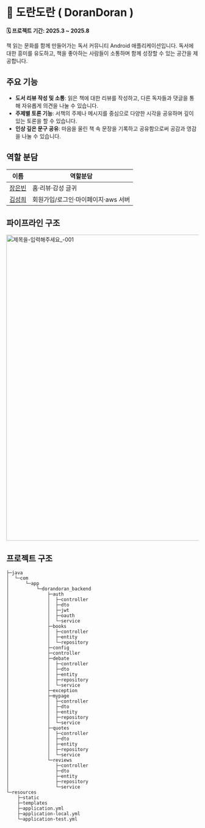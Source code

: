 # 📍 도란도란 ( DoranDoran )

**🗓 프로젝트 기간: 2025.3 ~ 2025.8**

책 읽는 문화를 함께 만들어가는 독서 커뮤니티 Android 애플리케이션입니다.
독서에 대한 흥미를 유도하고, 책을 좋아하는 사람들이 소통하며 함께 성장할 수 있는 공간을 제공합니다.

## 주요 기능
- **도서 리뷰 작성 및 소통**: 읽은 책에 대한 리뷰를 작성하고, 다른 독자들과 댓글을 통해 자유롭게 의견을 나눌 수 있습니다.
- **주제별 토론 기능**: 서책의 주제나 메시지를 중심으로 다양한 시각을 공유하며 깊이 있는 토론을 할 수 있습니다.
- **인상 깊은 문구 공유**: 마음을 울린 책 속 문장을 기록하고 공유함으로써 공감과 영감을 나눌 수 있습니다.

## 역할 분담

| 이름  | 역할분담 |
|-----| ------ |
| <a href="https://github.com/Eunbin618">장은빈</a> |홈·리뷰·감성 글귀|
| <a href="https://github.com/dmseong">김성희</a> |회원가입/로그인·마이페이지·aws 서버|

## 파이프라인 구조
<img width="1900" height="800" alt="제목을-입력해주세요_-001" src="https://github.com/user-attachments/assets/db2d81f6-f581-4fc7-a361-928732861884" />

## 프로젝트 구조
```
├─java
│  └─com
│      └─app
│          └─dorandoran_backend
│              ├─auth
│              │  ├─controller
│              │  ├─dto
│              │  ├─jwt
│              │  ├─oauth
│              │  └─service
│              ├─books
│              │  ├─controller
│              │  ├─entity
│              │  └─repository
│              ├─config
│              ├─controller
│              ├─debate
│              │  ├─controller
│              │  ├─dto
│              │  ├─entity
│              │  ├─repository
│              │  └─service
│              ├─exception
│              ├─mypage
│              │  ├─controller
│              │  ├─dto
│              │  ├─entity
│              │  ├─repository
│              │  └─service
│              ├─quotes
│              │  ├─controller
│              │  ├─dto
│              │  ├─entity
│              │  ├─repository
│              │  └─service
│              └─reviews
│                 ├─controller
│                 ├─dto
│                 ├─entity
│                 ├─repository
│                 └─service
└─resources
    ├─static 
    ├─templates
    ├─application.yml
    ├─application-local.yml
    └─application-test.yml
``` 
